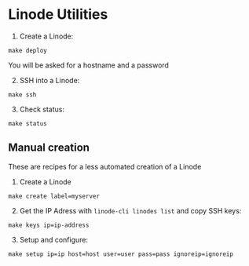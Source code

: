 # Linode Utilities

1. Create a Linode:
```
make deploy
```
You will be asked for a hostname and a password

2. SSH into a Linode:
```
make ssh
```

3. Check status:
```
make status
```

## Manual creation

These are recipes for a less automated creation of a Linode

1. Create a Linode
```
make create label=myserver
```

2. Get the IP Adress with `linode-cli linodes list` and copy SSH keys:
```
make keys ip=ip-address
```

3. Setup and configure:
```
make setup ip=ip host=host user=user pass=pass ignoreip=ignoreip
```
